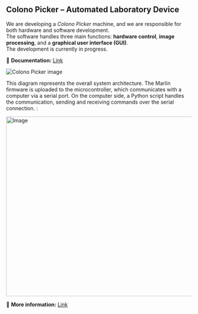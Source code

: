 ## Colono Picker – Automated Laboratory Device

We are developing a *Colono Picker* machine, and we are responsible for both hardware and software development.  
The software handles three main functions: **hardware control**, **image processing**, and a **graphical user interface (GUI)**.  
The development is currently in progress.

📄 **Documentation:** [Link](https://drive.google.com/file/d/1C1t8FTP1aqNm0WX3stonJt505Jj_czNe/view?usp=sharing)

![Colono Picker image](https://github.com/user-attachments/assets/ddab4810-7a5a-405a-b382-d0f825052909)



This diagram represents the overall system architecture. The Marlin firmware is uploaded to the microcontroller, which communicates with a computer via a serial port. On the computer side, a Python script handles the communication, sending and receiving commands over the serial connection. : 

<img width="816" height="488" alt="Image" src="https://github.com/user-attachments/assets/6119dfe0-2ba3-4ac7-90c9-5ed827b86d04" />


📄 **More information:** [Link](https://github.com/Andrssss/AutoLab/blob/main/Bako_Andras_%C3%96nlab.pdf)
